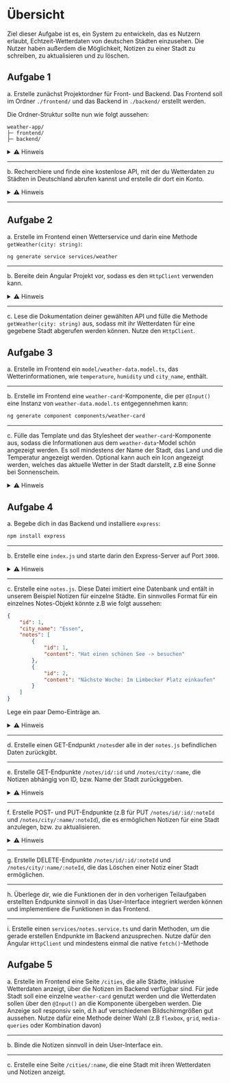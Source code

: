 # Übersicht

Ziel dieser Aufgabe ist es, ein System zu entwickeln, das es Nutzern erlaubt, Echtzeit-Wetterdaten von deutschen Städten einzusehen. Die Nutzer haben außerdem die Möglichkeit, Notizen zu einer Stadt zu schreiben, zu aktualisieren und zu löschen.

## Aufgabe 1

a. Erstelle zunächst Projektordner für Front- und Backend. Das Frontend soll im Ordner `./frontend/` und das Backend in `./backend/` erstellt werden.

Die Ordner-Struktur sollte nun wie folgt aussehen:

```
weather-app/
├─ frontend/
├─ backend/
```

<details>
    <summary>⚠️ Hinweis</summary>
    Erstelle den Frontend-Ordner mit `ng new frontend`, damit automatisch alle Angular-Dateien erstellt werden.
</details>

---

b. Recherchiere und finde eine kostenlose API, mit der du Wetterdaten zu Städten in Deutschland abrufen kannst und erstelle dir dort ein Konto.

<details>
  <summary>⚠️ Hinweis</summary>
  Eine gute API, die ich gefunden habe ist https://www.weatherapi.com
</details>

---

## Aufgabe 2

a. Erstelle im Frontend einen Wetterservice und darin eine Methode `getWeather(city: string)`:

```BASH
ng generate service services/weather
```

---

b. Bereite dein Angular Projekt vor, sodass es den `HttpClient` verwenden kann.

<details>
  <summary>⚠️ Hinweis</summary>
  Dazu musst du die `app.config.ts` bearbeiten.
</details>

---

c. Lese die Dokumentation deiner gewählten API und fülle die Methode `getWeather(city: string)` aus, sodass mit ihr Wetterdaten für eine gegebene Stadt abgerufen werden können. Nutze den `HttpClient`.

## Aufgabe 3

a. Erstelle im Frontend ein `model/weather-data.model.ts`, das Wetterinformationen, wie `temperature`, `humidity` und `city_name`, enthält.

---

b. Erstelle im Frontend eine `weather-card`-Komponente, die per `@Input()` eine Instanz von `weather-data.model.ts` entgegennehmen kann:

```BASH
ng generate component components/weather-card
```

---

c. Fülle das Template und das Stylesheet der `weather-card`-Komponente aus, sodass die Informationen aus dem `weather-data`-Model schön angezeigt werden. Es soll mindestens der Name der Stadt, das Land und die Temperatur angezeigt werden. Optional kann auch ein Icon angezeigt werden, welches das aktuelle Wetter in der Stadt darstellt, z.B eine Sonne bei Sonnenschein.

<details>
  <summary>⚠️ Hinweis</summary>
  Es wäre sinnvoll, zunächste eine Demo-Instanz des `weather-models` zu erstellen, um die Funktion der `weather-card`-Komponente zu testen.
</details>

## Aufgabe 4

a. Begebe dich in das Backend und installiere `express`:

```BASH
npm install express
```

---

b. Erstelle eine `index.js` und starte darin den Express-Server auf Port `3000`.

<details>
    <summary>⚠️ Hinweis</summary>
    Erstelle zunächst eine Variable `app`, weise ihr den richtigen Wert zu und rufe dann die `listen`-Methode darauf auf.
</details>

---

c. Erstelle eine `notes.js`. Diese Datei imitiert eine Datenbank und entält in unserem Beispiel Notizen für einzelne Städte. Ein sinnvolles Format für ein einzelnes Notes-Objekt könnte z.B wie folgt aussehen:

```JSON
{
    "id": 1,
    "city_name": "Essen",
    "notes": [
        {
            "id": 1,
            "content": "Hat einen schönen See -> besuchen"
        },
        {
            "id": 2,
            "content": "Nächste Woche: Im Limbecker Platz einkaufen"
        }
    ]
}
```

Lege ein paar Demo-Einträge an.

<details>
    <summary>⚠️ Hinweis</summary>
    Beachte, dass das obige Objekt keine Wetterdaten enthält. Diese Daten werden nämlich durch die API des externen Anbieters, z.B weatherapi.com, bereitgestellt und müssen von uns nicht zwingend gespeichert werden.
</details>

---

d. Erstelle einen GET-Endpunkt `/notes`der alle in der `notes.js` befindlichen Daten zurückgibt.

---

e. Erstelle GET-Endpunkte `/notes/id/:id` und `/notes/city/:name`, die Notizen abhängig von ID, bzw. Name der Stadt zurückggeben.

<details>
    <summary>⚠️ Hinweis</summary>
    Die Suche nach dem Namen der Stadt soll unabhängig von Groß- bzw. Kleinschreibung funktionieren.
</details>

---

f. Erstelle POST- und PUT-Endpunkte (z.B für PUT `/notes/id/:id/:noteId` und `/notes/city/:name/:noteId`), die es ermöglichen Notizen für eine Stadt anzulegen, bzw. zu aktualisieren.

<details>
    <summary>⚠️ Hinweis</summary>
    Überlege, wie die Pfade der Endpunkte genau aussehen sollten und welche Variablen sie enthalten sollten.
</details>

---

g. Erstelle DELETE-Endpunkte `/notes/id/:id/:noteId` und `/notes/city/:name/:noteId`, die das Löschen einer Notiz einer Stadt ermöglichen.

---

h. Überlege dir, wie die Funktionen der in den vorherigen Teilaufgaben erstellten Endpunkte sinnvoll in das User-Interface integriert werden können und implementiere die Funktionen in das Frontend.

---

i. Erstelle einen `services/notes.service.ts` und darin Methoden, um die gerade erstellen Endpunkte im Backend anzusprechen. Nutze dafür den Angular `HttpClient` und mindestens einmal die native `fetch()`-Methode

## Aufgabe 5

a. Erstelle im Frontend eine Seite `/cities`, die alle Städte, inklusive Wetterdaten anzeigt, über die Notizen im Backend verfügbar sind. Für jede Stadt soll eine einzelne `weather-card` genutzt werden und die Wetterdaten sollen über den `@Input()` an die Komponente übergeben werden. Die Anzeige soll responsiv sein, d.h auf verschiedenen Bildschirmgrößen gut aussehen. Nutze dafür eine Methode deiner Wahl (z.B `flexbox`, `grid`, `media-queries` oder Kombination davon)

---

b. Binde die Notizen sinnvoll in dein User-Interface ein.

---

c. Erstelle eine Seite `/cities/:name`, die eine Stadt mit ihren Wetterdaten und Notizen anzeigt.
